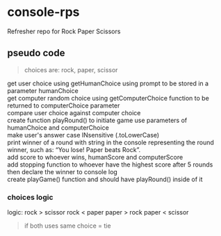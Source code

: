 # console-rps
Refresher repo for Rock Paper Scissors


## pseudo code
> choices are: rock, paper, scissor  
  
get user choice using getHumanChoice using prompt to be stored in a parameter humanChoice  
get computer random choice using getComputerChoice function to be returned to computerChoice parameter  
compare user choice against computer choice  
create function playRound() to initiate game use parameters of humanChoice and computerChoice  
make user's answer case INsensitive (.toLowerCase)  
print winner of a round with string in the console representing the round winner, such as: “You lose! Paper beats Rock”.  
add score to whoever wins, humanScore and computerScore  
add stopping function to whoever have the highest score after 5 rounds then declare the winner to console log  
create playGame() function and should have playRound() inside of it  

### choices logic
logic: 
rock > scissor
rock < paper
paper > rock
paper < scissor

> if both uses same choice = tie